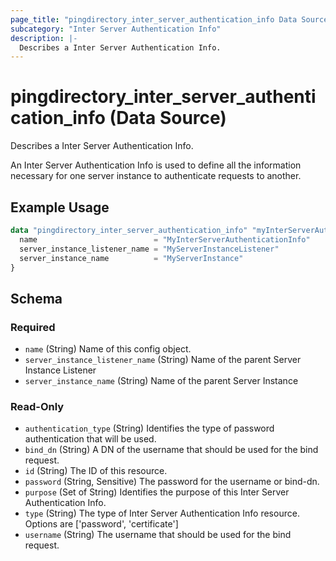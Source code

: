 ```yaml
---
page_title: "pingdirectory_inter_server_authentication_info Data Source - terraform-provider-pingdirectory"
subcategory: "Inter Server Authentication Info"
description: |-
  Describes a Inter Server Authentication Info.
---
```


# pingdirectory_inter_server_authentication_info (Data Source)

Describes a Inter Server Authentication Info.

An Inter Server Authentication Info is used to define all the information necessary for one server instance to authenticate requests to another.

## Example Usage

```terraform
data "pingdirectory_inter_server_authentication_info" "myInterServerAuthenticationInfo" {
  name                          = "MyInterServerAuthenticationInfo"
  server_instance_listener_name = "MyServerInstanceListener"
  server_instance_name          = "MyServerInstance"
}
```

<!-- schema generated by tfplugindocs -->
## Schema

### Required

- `name` (String) Name of this config object.
- `server_instance_listener_name` (String) Name of the parent Server Instance Listener
- `server_instance_name` (String) Name of the parent Server Instance

### Read-Only

- `authentication_type` (String) Identifies the type of password authentication that will be used.
- `bind_dn` (String) A DN of the username that should be used for the bind request.
- `id` (String) The ID of this resource.
- `password` (String, Sensitive) The password for the username or bind-dn.
- `purpose` (Set of String) Identifies the purpose of this Inter Server Authentication Info.
- `type` (String) The type of Inter Server Authentication Info resource. Options are ['password', 'certificate']
- `username` (String) The username that should be used for the bind request.

